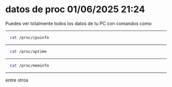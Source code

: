 # datos de proc 01/06/2025 21:24

Puedes ver totalmente todos los datos de tu PC con comandos como

---

```bash
  cat /proc/cpuinfo

```

---

```bash
  cat /proc/uptime
```

---

```bash
  cat /proc/meminfo
```

---

entre otros
